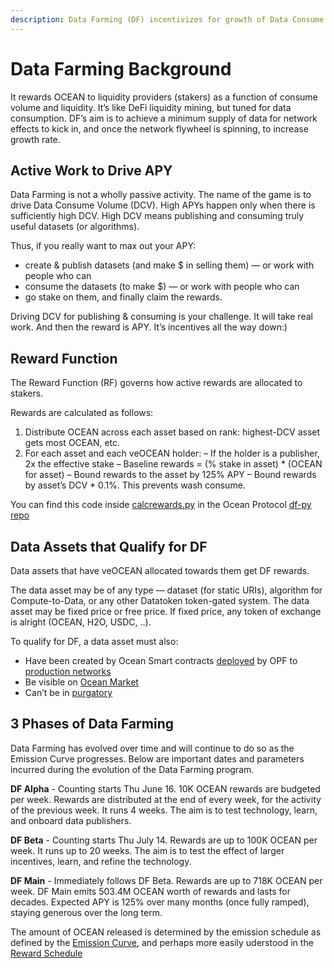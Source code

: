 ```yaml
---
description: Data Farming (DF) incentivizes for growth of Data Consume Volume (DCV) in the Ocean ecosystem.
---
```

# Data Farming Background

It rewards OCEAN to liquidity providers (stakers) as a function of consume volume and liquidity. It’s like DeFi liquidity mining, but tuned for data consumption. DF’s aim is to achieve a minimum supply of data for network effects to kick in, and once the network flywheel is spinning, to increase growth rate.


## Active Work to Drive APY

Data Farming is not a wholly passive activity. The name of the game is to drive Data Consume Volume (DCV). High APYs happen only when there is sufficiently high DCV. High DCV means publishing and consuming truly useful datasets (or algorithms).

Thus, if you really want to max out your APY:
- create & publish datasets (and make $ in selling them) — or work with people who can
- consume the datasets (to make $) — or work with people who can
- go stake on them, and finally claim the rewards.

Driving DCV for publishing & consuming is your challenge. It will take real work. And then the reward is APY. It’s incentives all the way down:)

## Reward Function

The Reward Function (RF) governs how active rewards are allocated to stakers.

Rewards are calculated as follows:
1. Distribute OCEAN across each asset based on rank: highest-DCV asset gets most OCEAN, etc.
1. For each asset and each veOCEAN holder:
– If the holder is a publisher, 2x the effective stake
– Baseline rewards = (% stake in asset) * (OCEAN for asset)
– Bound rewards to the asset by 125% APY
– Bound rewards by asset’s DCV * 0.1%. This prevents wash consume.

You can find this code inside [calcrewards.py](https://github.com/oceanprotocol/df-py/blob/main/util/calcrewards.py) in the Ocean Protocol [df-py repo](https://github.com/oceanprotocol/df-py/)

## Data Assets that Qualify for DF

Data assets that have veOCEAN allocated towards them get DF rewards.

The data asset may be of any type — dataset (for static URIs), algorithm for Compute-to-Data, or any other Datatoken token-gated system. The data asset may be fixed price or free price. If fixed price, any token of exchange is alright (OCEAN, H2O, USDC, ..).

To qualify for DF, a data asset must also:
- Have been created by Ocean Smart contracts [deployed](https://github.com/oceanprotocol/contracts/blob/v4main/addresses/address.json) by OPF to [production networks](https://docs.oceanprotocol.com/core-concepts/networks)
- Be visible on [Ocean Market](https://market.oceanprotocol.com/)
- Can’t be in [purgatory](https://github.com/oceanprotocol/list-purgatory/blob/main/policies/README.md)

## 3 Phases of Data Farming

Data Farming has evolved over time and will continue to do so as the Emission Curve progresses. Below are important dates and parameters incurred during the evolution of the Data Farming program.

**DF Alpha** - Counting starts Thu June 16. 10K OCEAN rewards are budgeted per week. Rewards are distributed at the end of every week, for the activity of the previous week. It runs 4 weeks. The aim is to test technology, learn, and onboard data publishers.

**DF Beta** - Counting starts Thu July 14. Rewards are up to 100K OCEAN per week. It runs up to 20 weeks. The aim is to test the effect of larger incentives, learn, and refine the technology.

**DF Main** - Immediately follows DF Beta. Rewards are up to 718K OCEAN per week. DF Main emits 503.4M OCEAN worth of rewards and lasts for decades. Expected APY is 125% over many months (once fully ramped), staying generous over the long term.

The amount of OCEAN released is determined by the emission schedule as defined by the [Emission Curve](emissions-apys.md#emissions--apys), and perhaps more easily uderstood in the [Reward Schedule](df-intro.md#reward-schedule)